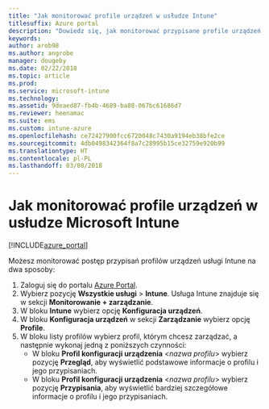 ```yaml
---
title: "Jak monitorować profile urządzeń w usłudze Intune"
titlesuffix: Azure portal
description: "Dowiedz się, jak monitorować przypisane profile urządzeń w usłudze Intune."
keywords: 
author: arob98
ms.author: angrobe
manager: dougeby
ms.date: 02/22/2018
ms.topic: article
ms.prod: 
ms.service: microsoft-intune
ms.technology: 
ms.assetid: 9deaed87-fb4b-4689-ba88-067bc61686d7
ms.reviewer: heenamac
ms.suite: ems
ms.custom: intune-azure
ms.openlocfilehash: ce72427900fcc6720048c7430a9194eb38bfe2ce
ms.sourcegitcommit: 4db0498342364f8a7c28995b15ce32759e920b99
ms.translationtype: HT
ms.contentlocale: pl-PL
ms.lasthandoff: 03/08/2018
---
```

# <a name="how-to-monitor-device-profiles-in-microsoft-intune"></a>Jak monitorować profile urządzeń w usłudze Microsoft Intune

[!INCLUDE[azure_portal](./includes/azure_portal.md)]

Możesz monitorować postęp przypisań profilów urządzeń usługi Intune na dwa sposoby:


1. Zaloguj się do portalu [Azure Portal](https://portal.azure.com).
2. Wybierz pozycję **Wszystkie usługi** > **Intune**. Usługa Intune znajduje się w sekcji **Monitorowanie + zarządzanie**.
3. W bloku **Intune** wybierz opcję **Konfiguracja urządzeń**.
2. W bloku **Konfiguracja urządzeń** w sekcji **Zarządzanie** wybierz opcję **Profile**.
2. W bloku listy profilów wybierz profil, którym chcesz zarządzać, a następnie wykonaj jedną z poniższych czynności:
    - W bloku **Profil konfiguracji urządzenia** <*nazwa profilu*>  wybierz pozycję **Przegląd**, aby wyświetlić podstawowe informacje o profilu i jego przypisaniach.
    - W bloku **Profil konfiguracji urządzenia** <*nazwa profilu*>  wybierz pozycję **Przypisania**, aby wyświetlić bardziej szczegółowe informacje o profilu i jego przypisaniach.
